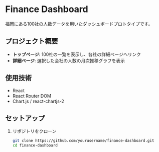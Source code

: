 # Finance Dashboard

福岡にある100社の人数データを用いたダッシュボードプロトタイプです。

## プロジェクト概要

- **トップページ**: 100社の一覧を表示し、各社の詳細ページへリンク
- **詳細ページ**: 選択した会社の人数の月次推移グラフを表示

## 使用技術

- React
- React Router DOM
- Chart.js / react-chartjs-2

## セットアップ

1. リポジトリをクローン

   ```bash
   git clone https://github.com/yourusername/finance-dashboard.git
   cd finance-dashboard
